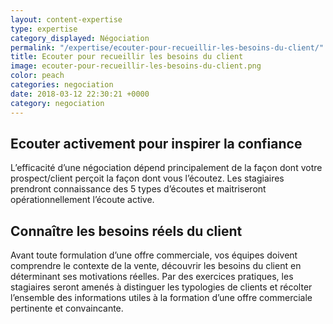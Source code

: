 ```yaml
---
layout: content-expertise
type: expertise
category_displayed: Négociation
permalink: "/expertise/ecouter-pour-recueillir-les-besoins-du-client/"
title: Ecouter pour recueillir les besoins du client
image: ecouter-pour-recueillir-les-besoins-du-client.png
color: peach
categories: negociation
date: 2018-03-12 22:30:21 +0000
category: negociation
---
```


## Ecouter activement pour inspirer la confiance

L’efficacité d’une négociation dépend principalement de la façon dont votre prospect/client perçoit la façon dont vous l’écoutez. Les stagiaires prendront connaissance des 5 types d’écoutes et maitriseront opérationnellement l’écoute active.

## Connaître les besoins réels du client

Avant toute formulation d’une offre commerciale, vos équipes doivent comprendre le contexte de la vente, découvrir les besoins du client en déterminant ses motivations réelles. Par des exercices pratiques, les stagiaires seront amenés à distinguer les typologies de clients et récolter l’ensemble des informations utiles à la formation d’une offre commerciale pertinente et convaincante.

